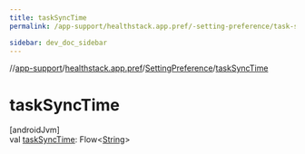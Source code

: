 ```yaml
---
title: taskSyncTime
permalink: /app-support/healthstack.app.pref/-setting-preference/task-sync-time.html

sidebar: dev_doc_sidebar
---
```

//[app-support](../../../index.html)/[healthstack.app.pref](../index.html)/[SettingPreference](index.html)/[taskSyncTime](task-sync-time.html)



# taskSyncTime



[androidJvm]\
val [taskSyncTime](task-sync-time.html): Flow&lt;[String](https://kotlinlang.org/api/latest/jvm/stdlib/kotlin/-string/index.html)&gt;




